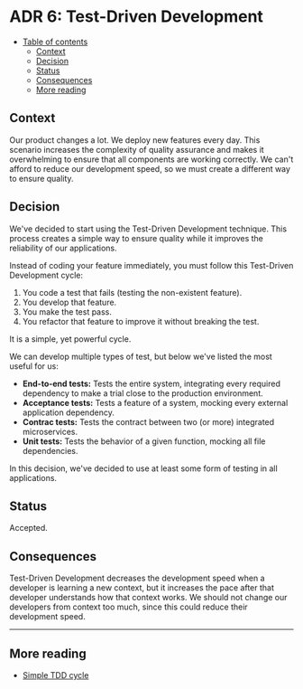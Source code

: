 # ADR 6: Test-Driven Development

* [Table of contents](#)
  * [Context](#context)
  * [Decision](#decision)
  * [Status](#status)
  * [Consequences](#consequences)
  * [More reading](#more-reading)

## Context

Our product changes a lot. We deploy new features every day. This scenario increases the complexity of quality assurance and makes it overwhelming to ensure that all components are working correctly. We can't afford to reduce our development speed, so we must create a different way to ensure quality.

## Decision

We've decided to start using the Test-Driven Development technique. This process creates a simple way to ensure quality while it improves the reliability of our applications.

Instead of coding your feature immediately, you must follow this Test-Driven Development cycle:
1. You code a test that fails (testing the non-existent feature).
2. You develop that feature.
3. You make the test pass.
4. You refactor that feature to improve it without breaking the test.

It is a simple, yet powerful cycle.

We can develop multiple types of test, but below we've listed the most useful for us:

* **End-to-end tests:** Tests the entire system, integrating every required dependency to make a trial close to the production environment.
* **Acceptance tests:** Tests a feature of a system, mocking every external application dependency.
* **Contrac tests:** Tests the contract between two (or more) integrated microservices.
* **Unit tests:** Tests the behavior of a given function, mocking all file dependencies.

In this decision, we've decided to use at least some form of testing in all applications.

## Status

Accepted.

## Consequences

Test-Driven Development decreases the development speed when a developer is learning a new context, but it increases the pace after that developer understands how that context works. We should not change our developers from context too much, since this could reduce their development speed.

---

## More reading

* [Simple TDD cycle](https://www.devmedia.com.br/test-driven-development-tdd-simples-e-pratico/18533)
